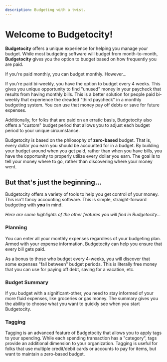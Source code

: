 ```yaml
---
description: Budgeting with a twist.
---
```


# Welcome to Budgetocity!

**Budgetocity** offers a unique experience for helping you manage your budget. While most budgeting software will budget from month-to-month, **Budgetocity** gives you the option to budget based on how frequently you are paid.

If you're paid monthly, you can budget monthly. However...

If you're paid bi-weekly, you have the option to budget every 4 weeks. This gives you unique opportunity to find "unused" money in your paycheck that results from having monthly bills. This is a better solution for people paid bi-weekly that experience the dreaded "third paycheck" in a monthly budgeting system. You can use that money pay off debts or save for future expenses.

Additionally, for folks that are paid on an erratic basis, Budgetocity also offers a "custom" budget period that allows you to adjust each budget period to your unique circumstance.

Budgetocity is based on the philosophy of **zero-based** budget. That is, every dollar you earn you should be accounted for in a budget. By building your budget around when you get paid, rather than when you have bills, you have the opportunity to properly utilize every dollar you earn. The goal is to tell your money where to go, rather than discovering where your money went.

## But that's just the beginning...

Budgetocity offers a variety of tools to help you get control of your money. This isn't fancy accounting software. This is simple, straight-forward budgeting with _**you**_ in mind.

_Here are some highlights of the other features you will find in Budgetocity..._

### Planning

You can enter all your monthly expenses regardless of your budgeting plan. Armed with your expense information, Budgetocity can help you ensure that every bill gets paid.

As a bonus to those who budget every 4-weeks, you will discover that some expenses "fall between" budget periods. This is literally free money that you can use for paying off debt, saving for a vacation, etc.

### Budget Summary

If you budget with a significant-other, you need to stay informed of your more fluid expenses, like groceries or gas money. The summary gives you the ability to choose what you want to quickly see when you start Budgetocity.

### Tagging

Tagging is an advanced feature of Budgetocity that allows you to apply tags to your spending. While each spending transaction has a "category", tags provide an additional dimension to your organization. Tagging is useful for folks that use multiple credit/debit cards or accounts to pay for items, but want to maintain a zero-based budget.

